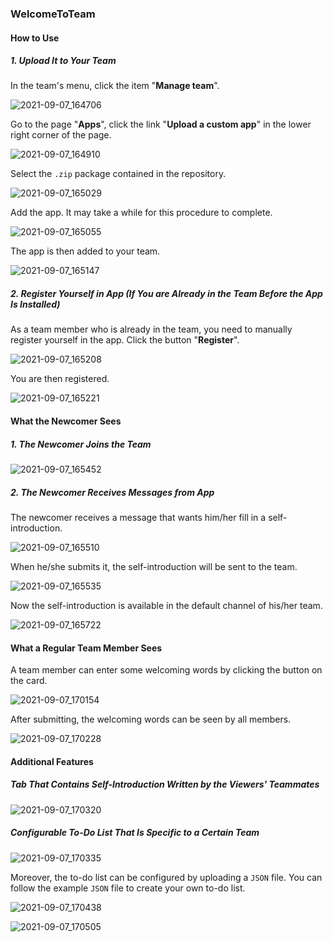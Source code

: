 

### WelcomeToTeam

#### How to Use

##### 1. Upload It to Your Team

In the team's menu, click the item "**Manage team**".

![2021-09-07_164706](README.assets/2021-09-07_164706.png)

Go to the page "**Apps**", click the link "**Upload a custom app**" in the lower right corner of the page.

![2021-09-07_164910](README.assets/2021-09-07_164910.png)

Select the `.zip` package contained in the repository.

![2021-09-07_165029](README.assets/2021-09-07_165029.png)

Add the app. It may take a while for this procedure to complete.

![2021-09-07_165055](README.assets/2021-09-07_165055.png)

The app is then added to your team.

![2021-09-07_165147](README.assets/2021-09-07_165147.png)

##### 2. Register Yourself in App (If You are Already in the Team Before the App Is Installed)

As a team member who is already in the team, you need to manually register yourself in the app. Click the button "**Register**".

![2021-09-07_165208](README.assets/2021-09-07_165208.png)

You are then registered.

![2021-09-07_165221](README.assets/2021-09-07_165221.png)

#### What the Newcomer Sees

##### 1. The Newcomer Joins the Team

![2021-09-07_165452](README.assets/2021-09-07_165452.png)

##### 2. The Newcomer Receives Messages from App

The newcomer receives a message that wants him/her fill in a self-introduction.

![2021-09-07_165510](README.assets/2021-09-07_165510.png)

When he/she submits it, the self-introduction will be sent to the team.

![2021-09-07_165535](README.assets/2021-09-07_165535.png)

Now the self-introduction is available in the default channel of his/her team.

![2021-09-07_165722](README.assets/2021-09-07_165722.png)

#### What a Regular Team Member Sees

A team member can enter some welcoming words by clicking the button on the card.

![2021-09-07_170154](README.assets/2021-09-07_170154.png)

After submitting, the welcoming words can be seen by all members.

![2021-09-07_170228](README.assets/2021-09-07_170228.png)

#### Additional Features

##### Tab That Contains Self-Introduction Written by the Viewers' Teammates

![2021-09-07_170320](README.assets/2021-09-07_170320.png)

##### Configurable To-Do List That Is Specific to a Certain Team

![2021-09-07_170335](README.assets/2021-09-07_170335.png)

Moreover, the to-do list can be configured by uploading a `JSON` file. You can follow the example `JSON` file to create your own to-do list.

![2021-09-07_170438](README.assets/2021-09-07_170438.png)

![2021-09-07_170505](README.assets/2021-09-07_170505.png)
